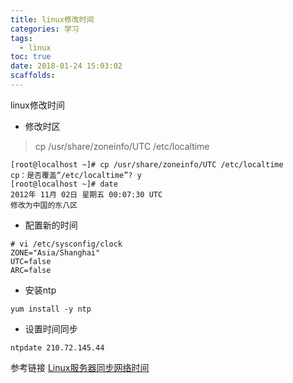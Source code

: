 ```yaml
---
title: linux修改时间 
categories: 学习
tags:
  - linux
toc: true
date: 2018-01-24 15:03:02
scaffolds:
---
```

linux修改时间
- 修改时区
> cp /usr/share/zoneinfo/UTC /etc/localtime 
```
[root@localhost ~]# cp /usr/share/zoneinfo/UTC /etc/localtime 
cp：是否覆盖“/etc/localtime”? y 
[root@localhost ~]# date 
2012年 11月 02日 星期五 00:07:30 UTC
修改为中国的东八区
```

- 配置新的时间
```
# vi /etc/sysconfig/clock
ZONE="Asia/Shanghai"
UTC=false
ARC=false
```
* 安装ntp
```
yum install -y ntp
```
* 设置时间同步
```
ntpdate 210.72.145.44
```



参考链接 [Linux服务器同步网络时间](http://www.linuxidc.com/Linux/2017-03/141745.htm)